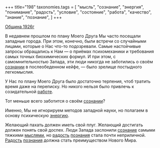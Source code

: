 +++
title="198"
taxonomies.tags = [
 "мысль",
 "сознание",
 "энергия",
 "понимание",
 "радость",
 "условие",
 "состояние",
 "работа",
 "качество",
 "знание",
 "познание",
]
+++

[Община 1926г](/agni/1926)

В недавнем прошлом по плану Моего Друга Мы часто посещали западные города. При этом, конечно, были встречи со случайными лицами, которые о Нас что-то подозревали. Самые настойчивые запросы обращались к Нам — о приёмах психомеханики и требования самых точных биохимических формул. И при этом, с самомнительностью Запада, эти люди никогда не заботились о своём [сознании](/tags/знание) в послеобеденном кейфе, — было зрелище постыдного легкомыслия.   

У Нас по плану Моего Друга было достаточно терпения, чтоб тратить время даже на переписку. Но никого нельзя было привлечь к созидательной [работе](/tags/работа).   

Тот меньше всего заботится о своём [сознании](/tags/энергия)?    

Именно, Мы не игнорируем методов западной науки, но полагаем в основу психическую [энергию](/tags/энергия).   

Желающий пахать должен иметь свой плуг. Желающий достигать должен понять свой доспех. Люди Запада заслонили [сознание](/tags/сознание) самыми тяжкими [мыслями](/tags/мысль), но [радость](/tags/радость) [познания](/tags/познание) стала почти неприличной. [Радость](/tags/радость) [познания](/tags/познание) должна стать преимуществом Нового Мира.   

